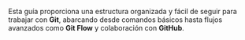 Esta guía proporciona una estructura organizada y fácil de seguir para trabajar con **Git**, abarcando desde comandos básicos hasta flujos avanzados como **Git Flow** y colaboración con **GitHub**.

